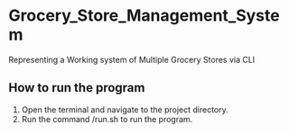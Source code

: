 # Grocery_Store_Management_System
Representing a Working system of Multiple Grocery Stores via CLI

## How to run the program
1. Open the terminal and navigate to the project directory.
2. Run the command /run.sh to run the program.

